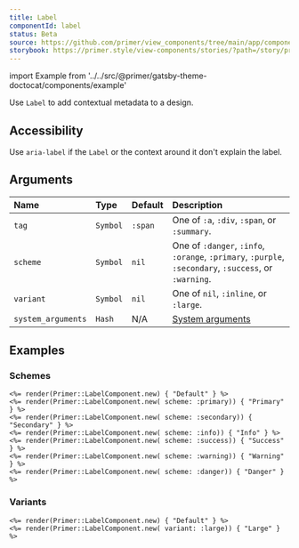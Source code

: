 ```yaml
---
title: Label
componentId: label
status: Beta
source: https://github.com/primer/view_components/tree/main/app/components/primer/label_component.rb
storybook: https://primer.style/view-components/stories/?path=/story/primer-label-component
---
```


import Example from '../../src/@primer/gatsby-theme-doctocat/components/example'

<!-- Warning: AUTO-GENERATED file, do not edit. Add code comments to your Ruby instead <3 -->

Use `Label` to add contextual metadata to a design.

## Accessibility

Use `aria-label` if the `Label` or the context around it don't explain the label.

## Arguments

| Name | Type | Default | Description |
| :- | :- | :- | :- |
| `tag` | `Symbol` | `:span` | One of `:a`, `:div`, `:span`, or `:summary`. |
| `scheme` | `Symbol` | `nil` | One of `:danger`, `:info`, `:orange`, `:primary`, `:purple`, `:secondary`, `:success`, or `:warning`. |
| `variant` | `Symbol` | `nil` | One of `nil`, `:inline`, or `:large`. |
| `system_arguments` | `Hash` | N/A | [System arguments](/system-arguments) |

## Examples

### Schemes

<Example src="<span data-view-component='true' class='Label'>Default</span><span data-view-component='true' class='Label Label--primary'>Primary</span><span data-view-component='true' class='Label Label--secondary'>Secondary</span><span data-view-component='true' class='Label Label--info'>Info</span><span data-view-component='true' class='Label Label--success'>Success</span><span data-view-component='true' class='Label Label--warning'>Warning</span><span data-view-component='true' class='Label Label--danger'>Danger</span>" />

```erb
<%= render(Primer::LabelComponent.new) { "Default" } %>
<%= render(Primer::LabelComponent.new( scheme: :primary)) { "Primary" } %>
<%= render(Primer::LabelComponent.new( scheme: :secondary)) { "Secondary" } %>
<%= render(Primer::LabelComponent.new( scheme: :info)) { "Info" } %>
<%= render(Primer::LabelComponent.new( scheme: :success)) { "Success" } %>
<%= render(Primer::LabelComponent.new( scheme: :warning)) { "Warning" } %>
<%= render(Primer::LabelComponent.new( scheme: :danger)) { "Danger" } %>
```

### Variants

<Example src="<span data-view-component='true' class='Label'>Default</span><span data-view-component='true' class='Label Label--large'>Large</span>" />

```erb
<%= render(Primer::LabelComponent.new) { "Default" } %>
<%= render(Primer::LabelComponent.new( variant: :large)) { "Large" } %>
```
